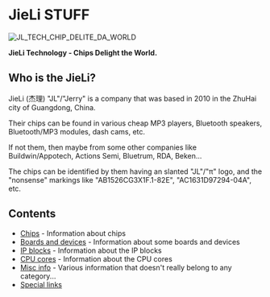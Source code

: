 # JieLi STUFF

![JL_TECH_CHIP_DELITE_DA_WORLD](https://doc.zh-jieli.com/static/image/logo.png)

**JieLi Technology - Chips Delight the World.**

## Who is the JieLi?

JieLi (杰理) "JL"/"Jerry" is a company that was based in 2010 in the ZhuHai city of Guangdong, China.

Their chips can be found in various cheap MP3 players, Bluetooth speakers, Bluetooth/MP3 modules,
dash cams, etc.

If not them, then maybe from some other companies like Buildwin/Appotech, Actions Semi, Bluetrum, RDA, Beken...

The chips can be identified by them having an slanted "JL"/"π" logo,
and the "nonsense" markings like "AB1526CG3X1F.1-82E", "AC1631D97294-04A", etc.

## Contents

- [Chips](chips/index.md) - Information about chips
- [Boards and devices](boards/index.md) - Information about some boards and devices
- [IP blocks](ip/index.md) - Information about the IP blocks
- [CPU cores](cpu/index.md) - Information about the CPU cores
- [Misc info](misc/index.md) - Various information that doesn't really belong to any category...
- [Special links](specilinks.md)
